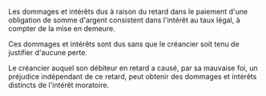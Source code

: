 Les dommages et intérêts dus à raison du retard dans le paiement d'une obligation de somme d'argent consistent dans l'intérêt au taux légal, à compter de la mise en demeure.


Ces dommages et intérêts sont dus sans que le créancier soit tenu de justifier d'aucune perte.


Le créancier auquel son débiteur en retard a causé, par sa mauvaise foi, un préjudice indépendant de ce retard, peut obtenir des dommages et intérêts distincts de l'intérêt moratoire.

